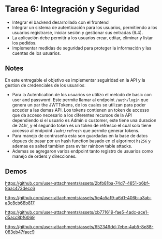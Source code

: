 # Tarea 6: Integración y Seguridad

- Integrar el backend desarrollado con el frontend
- Integrar un sistema de autenticación para los usuarios, permitiendo a los usuarios registrarse, iniciar sesión y gestionar sus entradas (6.4).
- La aplicación debe permitir a los usuarios crear, editar, eliminar y listar los pedidos.
- Implementar medidas de seguridad para proteger la información y las cuentas de los usuarios.

## Notes

En este entregable el objetivo es implementar seguiridad en la API y la gestion de credenciales de los usuarios:

- Para la Autentication de los usuarios se utilizo el metodo de basic con user and password. Este permite llamar al endpoint `/auth/login` que genera un par the JWTTokens, de los cuales se utilizan para poder acceder a las demas API. Los tokens contienen un token de accesso que da acceso necesario a los diferentes recursos de la API dependiendo si el usuario es Admin o customer, este tiene una duracion  de 24hr, y el segundo token es un token de refresco el cual solo tiene accesso al endpoint `/auht/refresh` que permite generar tokens.
- Para manejo de contraseña esta son guardadas en la base de datos depues de pasar por un hash function basado en el algorimot `hs256` y ademas es salted tambien para evitar rainbow table attacks.
- Ademas se agregaron varios endpoint tanto registro de usuarios como manejo de orders y direcciones.

## Demos

https://github.com/user-attachments/assets/2bfb81ba-74d7-4851-b6bf-8aac473decc6

https://github.com/user-attachments/assets/5e4a5af9-a6d1-406b-a3ab-a3c8cb68b817

https://github.com/user-attachments/assets/cb771619-fae5-4adc-ace1-d5acc8bf6069

https://github.com/user-attachments/assets/652349dd-7ebe-4ab5-8e88-083eb47faec9
